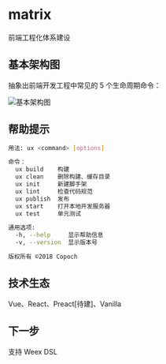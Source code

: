 # matrix

前端工程化体系建设

## 基本架构图

抽象出前端开发工程中常见的 5 个生命周期命令：

![基本架构图]('./assets/basic.png')

## 帮助提示

```bash
用法: ux <command> [options]

命令：
  ux build    构建
  ux clean    删除构建、缓存目录
  ux init     新建脚手架
  ux lint     检查代码规范
  ux publish  发布
  ux start    打开本地开发服务器
  ux test     单元测试

通用选项:
  -h, --help     显示帮助信息                                             [布尔]
  -v, --version  显示版本号                                               [布尔]

版权所有 ©2018 Copoch
```

## 技术生态

Vue、React、Preact[待建]、Vanilla

## 下一步

支持 Weex DSL